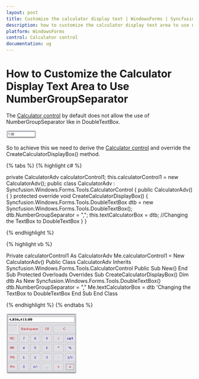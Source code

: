 ```yaml
---
layout: post
title: Customize the calculator display text | WindowsForms | Syncfusion
description: how to customize the calculator display text area to use numbergroupseparator
platform: WindowsForms
control: Calculator control
documentation: ug
---
```


# How to Customize the Calculator Display Text Area to Use NumberGroupSeparator

The [Calculator control](https://help.syncfusion.com/cr/windowsforms/Syncfusion.Windows.Forms.Tools.CalculatorControl.html) by default does not allow the use of NumberGroupSeparator like in DoubleTextBox. 

![Number group](Overview_images/Overview_img129.jpeg) 

So to achieve this we need to derive the [Calculator control](https://help.syncfusion.com/cr/windowsforms/Syncfusion.Windows.Forms.Tools.CalculatorControl.html) and override the CreateCalculatorDisplayBox() method.

{% tabs %}
{% highlight c# %}

private CalculatorAdv calculatorControl1;
this.calculatorControl1 = new CalculatorAdv();
public class CalculatorAdv : Syncfusion.Windows.Forms.Tools.CalculatorControl
{
    public CalculatorAdv()
    {
    }
    protected override void CreateCalculatorDisplayBox()
    {
        Syncfusion.Windows.Forms.Tools.DoubleTextBox dtb = new Syncfusion.Windows.Forms.Tools.DoubleTextBox();
        dtb.NumberGroupSeparator = ",";
        this.textCalculatorBox = dtb; //Changing the TextBox to DoubleTextBox
    }
}

{% endhighlight %}

{% highlight vb %}

Private calculatorControl1 As CalculatorAdv
Me.calculatorControl1 = New CalculatorAdv() 
Public Class CalculatorAdv
Inherits Syncfusion.Windows.Forms.Tools.CalculatorControl
Public Sub New()
End Sub
Protected Overloads Overrides Sub CreateCalculatorDisplayBox()
Dim dtb As New Syncfusion.Windows.Forms.Tools.DoubleTextBox()
dtb.NumberGroupSeparator = ","
Me.textCalculatorBox = dtb
'Changing the TextBox to DoubleTextBox 
End Sub
End Class

{% endhighlight %}
{% endtabs %}

![Number group separator](Overview_images/Overview_img130.jpeg) 
